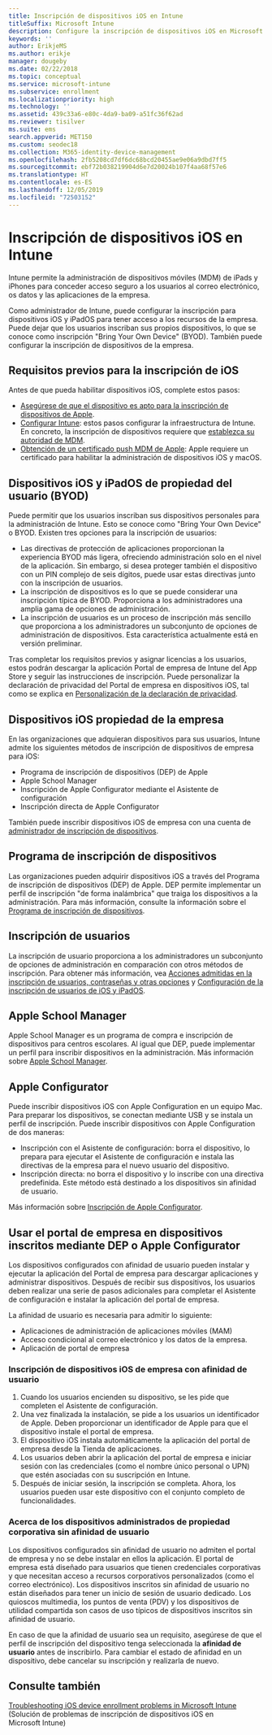 ```yaml
---
title: Inscripción de dispositivos iOS en Intune
titleSuffix: Microsoft Intune
description: Configure la inscripción de dispositivos iOS en Microsoft Intune.
keywords: ''
author: ErikjeMS
ms.author: erikje
manager: dougeby
ms.date: 02/22/2018
ms.topic: conceptual
ms.service: microsoft-intune
ms.subservice: enrollment
ms.localizationpriority: high
ms.technology: ''
ms.assetid: 439c33a6-e80c-4da9-ba09-a51fc36f62ad
ms.reviewer: tisilver
ms.suite: ems
search.appverid: MET150
ms.custom: seodec18
ms.collection: M365-identity-device-management
ms.openlocfilehash: 2fb5208cd7df6dc68bcd20455ae9e06a9dbd7ff5
ms.sourcegitcommit: ebf72b038219904d6e7d20024b107f4aa68f57e6
ms.translationtype: HT
ms.contentlocale: es-ES
ms.lasthandoff: 12/05/2019
ms.locfileid: "72503152"
---
```

# <a name="enroll-ios-devices-in-intune"></a>Inscripción de dispositivos iOS en Intune

Intune permite la administración de dispositivos móviles (MDM) de iPads y iPhones para conceder acceso seguro a los usuarios al correo electrónico, os datos y las aplicaciones de la empresa.

Como administrador de Intune, puede configurar la inscripción para dispositivos iOS y iPadOS para tener acceso a los recursos de la empresa. Puede dejar que los usuarios inscriban sus propios dispositivos, lo que se conoce como inscripción "Bring Your Own Device" (BYOD). También puede configurar la inscripción de dispositivos de la empresa.

## <a name="prerequisites-for-ios-enrollment"></a>Requisitos previos para la inscripción de iOS

Antes de que pueda habilitar dispositivos iOS, complete estos pasos:

- [Asegúrese de que el dispositivo es apto para la inscripción de dispositivos de Apple](https://support.apple.com/en-us/HT204142#eligibility).
- [Configurar Intune](../fundamentals/setup-steps.md): estos pasos configurar la infraestructura de Intune. En concreto, la inscripción de dispositivos requiere que [establezca su autoridad de MDM](../fundamentals/mdm-authority-set.md).
- [Obtención de un certificado push MDM de Apple](apple-mdm-push-certificate-get.md): Apple requiere un certificado para habilitar la administración de dispositivos iOS y macOS.

## <a name="user-owned-ios-and-ipados-devices-byod"></a>Dispositivos iOS y iPadOS de propiedad del usuario (BYOD)

Puede permitir que los usuarios inscriban sus dispositivos personales para la administración de Intune. Esto se conoce como "Bring Your Own Device" o BYOD. Existen tres opciones para la inscripción de usuarios:
- Las directivas de protección de aplicaciones proporcionan la experiencia BYOD más ligera, ofreciendo administración solo en el nivel de la aplicación. Sin embargo, si desea proteger también el dispositivo con un PIN complejo de seis dígitos, puede usar estas directivas junto con la inscripción de usuarios.
- La inscripción de dispositivos es lo que se puede considerar una inscripción típica de BYOD. Proporciona a los administradores una amplia gama de opciones de administración.
- La inscripción de usuarios es un proceso de inscripción más sencillo que proporciona a los administradores un subconjunto de opciones de administración de dispositivos. Esta característica actualmente está en versión preliminar. 

Tras completar los requisitos previos y asignar licencias a los usuarios, estos podrán descargar la aplicación Portal de empresa de Intune del App Store y seguir las instrucciones de inscripción. Puede personalizar la declaración de privacidad del Portal de empresa en dispositivos iOS, tal como se explica en [Personalización de la declaración de privacidad](../apps/company-portal-app.md#privacy-statement-customization).

## <a name="company-owned-ios-devices"></a>Dispositivos iOS propiedad de la empresa

En las organizaciones que adquieran dispositivos para sus usuarios, Intune admite los siguientes métodos de inscripción de dispositivos de empresa para iOS:

- Programa de inscripción de dispositivos (DEP) de Apple
- Apple School Manager
- Inscripción de Apple Configurator mediante el Asistente de configuración
- Inscripción directa de Apple Configurator

También puede inscribir dispositivos iOS de empresa con una cuenta de [administrador de inscripción de dispositivos](device-enrollment-manager-enroll.md).

## <a name="device-enrollment-program"></a>Programa de inscripción de dispositivos

Las organizaciones pueden adquirir dispositivos iOS a través del Programa de inscripción de dispositivos (DEP) de Apple. DEP permite implementar un perfil de inscripción "de forma inalámbrica" que traiga los dispositivos a la administración. Para más información, consulte la información sobre el [Programa de inscripción de dispositivos](device-enrollment-program-enroll-ios.md).

## <a name="user-enrollment"></a>Inscripción de usuarios
La inscripción de usuario proporciona a los administradores un subconjunto de opciones de administración en comparación con otros métodos de inscripción. Para obtener más información, vea [Acciones admitidas en la inscripción de usuarios, contraseñas y otras opciones](ios-user-enrollment-supported-actions.md) y [Configuración de la inscripción de usuarios de iOS y iPadOS](ios-user-enrollment.md).

## <a name="apple-school-manager"></a>Apple School Manager

Apple School Manager es un programa de compra e inscripción de dispositivos para centros escolares. Al igual que DEP, puede implementar un perfil para inscribir dispositivos en la administración. Más información sobre [Apple School Manager](apple-school-manager-set-up-ios.md).

## <a name="apple-configurator"></a>Apple Configurator

Puede inscribir dispositivos iOS con Apple Configuration en un equipo Mac. Para preparar los dispositivos, se conectan mediante USB y se instala un perfil de inscripción. Puede inscribir dispositivos con Apple Configuration de dos maneras:

- Inscripción con el Asistente de configuración: borra el dispositivo, lo prepara para ejecutar el Asistente de configuración e instala las directivas de la empresa para el nuevo usuario del dispositivo.
- Inscripción directa: no borra el dispositivo y lo inscribe con una directiva predefinida. Este método está destinado a los dispositivos sin afinidad de usuario.

Más información sobre [Inscripción de Apple Configurator](apple-configurator-enroll-ios.md).

## <a name="use-the-company-portal-on-dep-enrolled-or-apple-configurator-enrolled-devices"></a>Usar el portal de empresa en dispositivos inscritos mediante DEP o Apple Configurator

Los dispositivos configurados con afinidad de usuario pueden instalar y ejecutar la aplicación del Portal de empresa para descargar aplicaciones y administrar dispositivos. Después de recibir sus dispositivos, los usuarios deben realizar una serie de pasos adicionales para completar el Asistente de configuración e instalar la aplicación del portal de empresa.

La afinidad de usuario es necesaria para admitir lo siguiente:

- Aplicaciones de administración de aplicaciones móviles (MAM)
- Acceso condicional al correo electrónico y los datos de la empresa.
- Aplicación de portal de empresa

### <a name="how-users-enroll-corporate-owned-ios-devices-with-user-affinity"></a>Inscripción de dispositivos iOS de empresa con afinidad de usuario

1. Cuando los usuarios encienden su dispositivo, se les pide que completen el Asistente de configuración.
2. Una vez finalizada la instalación, se pide a los usuarios un identificador de Apple. Deben proporcionar un identificador de Apple para que el dispositivo instale el portal de empresa.
3. El dispositivo iOS instala automáticamente la aplicación del portal de empresa desde la Tienda de aplicaciones.
4. Los usuarios deben abrir la aplicación del portal de empresa e iniciar sesión con las credenciales (como el nombre único personal o UPN) que estén asociadas con su suscripción en Intune.
5. Después de iniciar sesión, la inscripción se completa. Ahora, los usuarios pueden usar este dispositivo con el conjunto completo de funcionalidades.

### <a name="about-corporate-owned-managed-devices-with-no-user-affinity"></a>Acerca de los dispositivos administrados de propiedad corporativa sin afinidad de usuario

Los dispositivos configurados sin afinidad de usuario no admiten el portal de empresa y no se debe instalar en ellos la aplicación. El portal de empresa está diseñado para usuarios que tienen credenciales corporativas y que necesitan acceso a recursos corporativos personalizados (como el correo electrónico). Los dispositivos inscritos sin afinidad de usuario no están diseñados para tener un inicio de sesión de usuario dedicado. Los quioscos multimedia, los puntos de venta (PDV) y los dispositivos de utilidad compartida son casos de uso típicos de dispositivos inscritos sin afinidad de usuario.

En caso de que la afinidad de usuario sea un requisito, asegúrese de que el perfil de inscripción del dispositivo tenga seleccionada la **afinidad de usuario** antes de inscribirlo. Para cambiar el estado de afinidad en un dispositivo, debe cancelar su inscripción y realizarla de nuevo.

## <a name="see-also"></a>Consulte también

[Troubleshooting iOS device enrollment problems in Microsoft Intune](https://support.microsoft.com/help/4039809) (Solución de problemas de inscripción de dispositivos iOS en Microsoft Intune)
